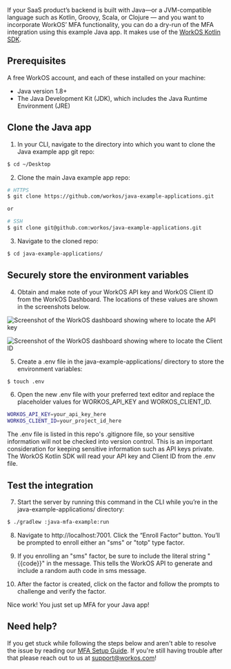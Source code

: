 If your SaaS product’s backend is built with Java—or a JVM-compatible language such as Kotlin, Groovy, Scala, or Clojure — and you want to incorporate WorkOS’ MFA functionality, you can do a dry-run of the MFA integration using this example Java app. It makes use of the [WorkOS Kotlin SDK](https://github.com/workos/workos-kotlin).

## Prerequisites
A free WorkOS account, and each of these installed on your machine:
- Java version 1.8+
- The Java Development Kit (JDK), which includes the Java Runtime Environment (JRE)

## Clone the Java app
1. In your CLI, navigate to the directory into which you want to clone the Java example app git repo:
```bash
$ cd ~/Desktop
```

2. Clone the main Java example app repo:
```bash
# HTTPS
$ git clone https://github.com/workos/java-example-applications.git

or

# SSH
$ git clone git@github.com:workos/java-example-applications.git
```

3. Navigate to the cloned repo:
```bash
$ cd java-example-applications/
```

## Securely store the environment variables
4. Obtain and make note of your WorkOS API key and WorkOS Client ID from the WorkOS Dashboard. The locations of these values are shown in the screenshots below.

![Screenshot of the WorkOS dashboard showing where to locate the API key](https://assets-global.website-files.com/5f03ef1d331a69193fae6dcd/61986a545cae6987e741c044_TXlyTFBXjAfHZwhb9l-YRvpdj3LCCSXX5frveCFXh1Ywlc482yvdpKHDDRl9QKH3CXbsCwCj9Sya4DAmxvvK293sREyeTJJW8NidhsDgc5lXSU15H6cFpHIlXaAeqHXge259YQju.png)

![Screenshot of the WorkOS dashboard showing where to locate the Client ID](https://assets-global.website-files.com/5f03ef1d331a69193fae6dcd/61986a53882d3a558ae819ee_-ZbW48EgfBtiMuTQEDAaV0UtSxw2wt6Mx-NAX5YxIdI87AZT3bI5w_7jS6tHk-TlG0aHC08AD-l_wr3v_RmUMzSyTehrLIk8D5A7hQ5UskvPVeuXec-9yf6pLTBxkm68PF3kHsqv.png)

5. Create a .env file in the java-example-applications/ directory to store the environment variables:
```bash
$ touch .env
```

6. Open the new .env file with your preferred text editor and replace the placeholder values for WORKOS_API_KEY and WORKOS_CLIENT_ID.  
```bash
WORKOS_API_KEY=your_api_key_here
WORKOS_CLIENT_ID=your_project_id_here
```

The .env file is listed in this repo's .gitignore file, so your sensitive information will not be checked into version control. This is an important consideration for keeping sensitive information such as API keys private. The WorkOS Kotlin SDK will read your API key and Client ID from the .env file.


## Test the integration
7. Start the server by running this command in the CLI while you’re in the java-example-applications/ directory:
```bash
$ ./gradlew :java-mfa-example:run
```

8. Navigate to http://localhost:7001. Click the “Enroll Factor” button. You’ll be prompted to enroll either an "sms" or "totp" type factor.

9. If you enrolling an "sms" factor, be sure to include the literal string "{{code}}" in the message. This tells the WorkOS API to generate and include a random auth code in sms message.  

10. After the factor is created, click on the factor and follow the prompts to challenge and verify the factor.

Nice work! You just set up MFA for your Java app!

## Need help?
If you get stuck while following the steps below and aren't able to resolve the issue by reading our [MFA Setup Guide](https://workos.com/docs/mfa/guide). If you're still having trouble after that please reach out to us at support@workos.com!
